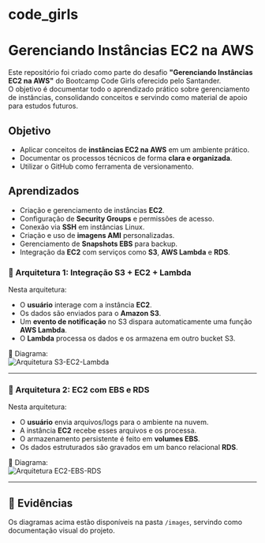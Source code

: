 # code_girls
# Gerenciando Instâncias EC2 na AWS

Este repositório foi criado como parte do desafio **"Gerenciando Instâncias EC2 na AWS"** do Bootcamp Code Girls oferecido pelo Santander.  
O objetivo é documentar todo o aprendizado prático sobre gerenciamento de instâncias, consolidando conceitos e servindo como material de apoio para estudos futuros.  



##  Objetivo 

- Aplicar conceitos de **instâncias EC2 na AWS** em um ambiente prático.  
- Documentar os processos técnicos de forma **clara e organizada**.  
- Utilizar o GitHub como ferramenta de versionamento.



## Aprendizados 

- Criação e gerenciamento de instâncias **EC2**.  
- Configuração de **Security Groups** e permissões de acesso.  
- Conexão via **SSH** em instâncias Linux.  
- Criação e uso de **imagens AMI** personalizadas.  
- Gerenciamento de **Snapshots EBS** para backup.  
- Integração da **EC2** com serviços como **S3**, **AWS Lambda** e **RDS**.  


### 🔹 Arquitetura 1: Integração S3 + EC2 + Lambda
Nesta arquitetura:  
- O **usuário** interage com a instância **EC2**.  
- Os dados são enviados para o **Amazon S3**.  
- Um **evento de notificação** no S3 dispara automaticamente uma função **AWS Lambda**.  
- O **Lambda** processa os dados e os armazena em outro bucket S3.  

📸 Diagrama:  
![Arquitetura S3-EC2-Lambda](./imagens/arquitetura-s3-ec2-lambda.png)

---

### 🔹 Arquitetura 2: EC2 com EBS e RDS
Nesta arquitetura:  
- O **usuário** envia arquivos/logs para o ambiente na nuvem.  
- A instância **EC2** recebe esses arquivos e os processa.  
- O armazenamento persistente é feito em **volumes EBS**.  
- Os dados estruturados são gravados em um banco relacional **RDS**.  

📸 Diagrama:  
![Arquitetura EC2-EBS-RDS](./imagens/arquitetura-ec2-ebs-rds.png)

---

## 📸 Evidências

Os diagramas acima estão disponíveis na pasta `/images`, servindo como documentação visual do projeto.  
